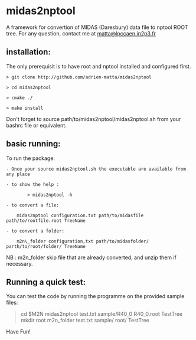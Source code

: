 # midas2nptool
A framework for convertion of MIDAS (Daresbury) data file to nptool ROOT tree. For any question, contact me at matta@lpccaen.in2p3.fr

## installation:
The only prerequisit is to have root and nptool installed and configured first.

    > git clone http://github.com/adrien-matta/midas2nptool

    > cd midas2nptool

    > cmake ./

    > make install

Don't forget to source path/to/midas2nptool/midas2nptool.sh from your bashrc file or equivalent.

## basic running:
To run the package:

    - Once your source midas2nptool.sh the executable are available from any place

    - to show the help :

            > midas2nptool -h

    - to convert a file:

        midas2nptool configuration.txt path/to/midasfile path/to/rootfile.root TreeName

    - to convert a folder:

        m2n\_folder configuration,txt path/to/midasfolder/ parth/to/root/folder/ TreeName

NB : m2n\_folder skip file that are already converted, and unzip them if necessary.

## Running a quick test:
You can test the code by running the programme on the provided sample files:
  > cd $M2N
  > midas2nptool  test.txt sample/R40\_0  R40\_0.root TestTree
  > mkdir root
  > m2n\_folder test.txt sample/ root/ TestTree

Have Fun!
